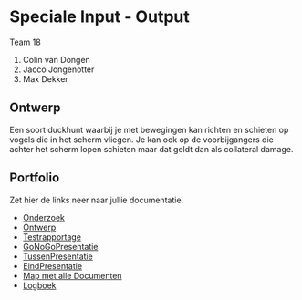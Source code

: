 # Speciale Input - Output
Team 18
1. Colin van Dongen
2. Jacco Jongenotter
3. Max Dekker

## Ontwerp
Een soort duckhunt waarbij je met bewegingen kan richten en schieten op vogels die in het scherm vliegen. Je kan ook op de voorbijgangers die achter het scherm lopen schieten maar dat geldt dan als collateral damage.

## Portfolio
Zet hier de links neer naar jullie documentatie.

* [Onderzoek](https://docs.google.com/document/d/1hZRJcuzcIoQl1e__cVOskV5ajw_9Xp_JbG55W3VJ-oY/edit?usp=sharing)
* [Ontwerp](https://docs.google.com/document/d/1lUo8bG0pkvoim5D7gomHcgN3iZ018mdqV2SOGGZWupA/edit?usp=sharing)
* [Testrapportage]()
* [GoNoGoPresentatie](https://docs.google.com/presentation/d/19S6mCkEaj9zU1YWRZnzYtgcVyRAXRhEoLomhIAFOd-A/edit?usp=sharing)
* [TussenPresentatie]()
* [EindPresentatie]()
* [Map met alle Documenten](https://drive.google.com/drive/folders/11_4Cx4mR-_Dt6u-RP4CNM7m2cB9X_U-4)
* [Logboek](https://calendar.google.com/calendar?cid=dTZuZHBnZG0xY211bzI3NGdmNGdwdm85aGtAZ3JvdXAuY2FsZW5kYXIuZ29vZ2xlLmNvbQ)
